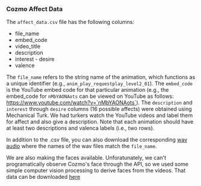 


### Cozmo Affect Data

The `affect_data.csv` file has the following columns:

- file_name
- embed_code
- video_title
- description
- interest - desire
- valence

The `file_name` refers to the string name of the animation, which functions as a unique identifier (e.g., `anim_play_requestplay_level2_01`). The `embed_code` is the YouTube embed code for that particular animation (e.g., the embed_code for `nMbYAONAots` can be viewed on YouTube as follows: https://www.youtube.com/watch?v=`nMbYAONAots`). The `description` and `interest` through `desire` columns (16 possible affects) were obtained using Mechanical Turk. We had turkers watch the YouTube videos and label them for affect and also give a description. Note that each animation should have at least two descriptions and valenca labels (i.e., two rows). 

In addition to the .csv file, you can also download the corresponding [wav audio](https://drive.google.com/file/d/1pfR1Q0CnvCnI2sRGxeKSeeFxA73J5ech/view?usp=sharing) where the names of the wav files match the `file_name`. 

We are also making the faces available. Unforatunately, we can't programatically observe Cozmo's face through the API, so we used some simple computer vision processing to derive faces from the videos. That data can be downloaded [here](https://drive.google.com/file/d/1p9cXTDeQSIorQwbJzYlRgNahClJQgJ1U/view?usp=sharing)


